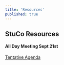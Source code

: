 ```yaml
---
title: 'Resources'
published: true
---
```

## StuCo Resources

#### All Day Meeting Sept 21st

[Tentative Agenda](../sept-21-agenda.md)
